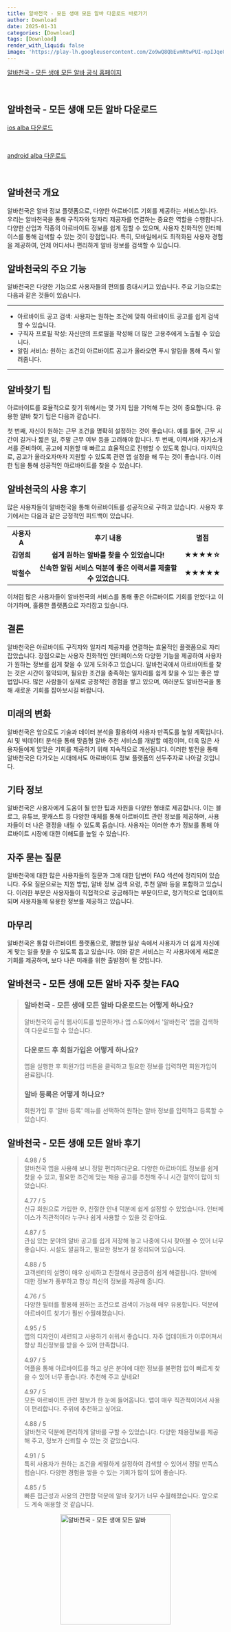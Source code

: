 ```yaml
---
title: 알바천국 - 모든 생애 모든 알바 다운로드 바로가기
author: Download
date: 2025-01-31
categories: [Download]
tags: [Download]
render_with_liquid: false
image: 'https://play-lh.googleusercontent.com/Zo9wQ8QbEvmRtwPUI-npIJqeQgFMEj8W5b2yjg2FRn3IvoZ1HaFi0ryN4uM06subXw=s256-rw'
---
```

<p><a class='click-button' title='알바천국 - 모든 생애 모든 알바' href='https://www.alba.co.kr/' rel='nofollow'>알바천국 - 모든 생애 모든 알바 공식 홈페이지</a></p><br>
<h2 id='알바천국 - 모든 생애 모든 알바_다운로드'>알바천국 - 모든 생애 모든 알바 다운로드</h2>
<p><a class="click-button ios" title="alba 다운로드" href="https://apps.apple.com/kr/app/%EC%95%8C%EB%B0%94%EC%B2%9C%EA%B5%AD-%EB%AA%A8%EB%93%A0-%EC%83%9D%EC%95%A0-%EB%AA%A8%EB%93%A0-%EC%95%8C%EB%B0%94/id996325726" rel="nofollow">ios alba 다운로드</a></p><br>
<p><a class="click-button android" title="alba 다운로드" href="https://play.google.comhttps://play.google.com/store/apps/details?id=kr.co.alba.webappalba.m" rel="nofollow">android alba 다운로드</a></p><br>


<h2 id='알바천국 개요'>알바천국 개요</h2>

<p>알바천국은 알바 정보 플랫폼으로, 다양한 아르바이트 기회를 제공하는 서비스입니다. 우리는 알바천국을 통해 구직자와 일자리 제공자를 연결하는 중요한 역할을 수행합니다. 다양한 산업과 직종의 아르바이트 정보를 쉽게 접할 수 있으며, 사용자 친화적인 인터페이스를 통해 검색할 수 있는 것이 장점입니다. 특히, 모바일에서도 최적화된 사용자 경험을 제공하여, 언제 어디서나 편리하게 알바 정보를 검색할 수 있습니다.</p>

<h2 id='알바천국의 주요 기능'>알바천국의 주요 기능</h2>

<p>알바천국은 다양한 기능으로 사용자들의 편의를 증대시키고 있습니다. 주요 기능으로는 다음과 같은 것들이 있습니다.</p>

<hr />

<ul>
    <li>아르바이트 공고 검색: 사용자는 원하는 조건에 맞춰 아르바이트 공고를 쉽게 검색할 수 있습니다.</li>
    <li>구직자 프로필 작성: 자신만의 프로필을 작성해 더 많은 고용주에게 노출될 수 있습니다.</li>
    <li>알림 서비스: 원하는 조건의 아르바이트 공고가 올라오면 푸시 알림을 통해 즉시 알려줍니다.</li>
</ul>

<hr />

<h2 id='알바찾기 팁'>알바찾기 팁</h2>

<p>아르바이트를 효율적으로 찾기 위해서는 몇 가지 팁을 기억해 두는 것이 중요합니다. 유용한 알바 찾기 팁은 다음과 같습니다.</p>

<p> 첫 번째, 자신이 원하는 근무 조건을 명확히 설정하는 것이 좋습니다. 예를 들어, 근무 시간이 길거나 짧은 일, 주말 근무 여부 등을 고려해야 합니다. 두 번째, 이력서와 자기소개서를 준비하여, 공고에 지원할 때 빠르고 효율적으로 진행할 수 있도록 합니다. 마지막으로, 공고가 올라오자마자 지원할 수 있도록 관련 앱 설정을 해 두는 것이 좋습니다. 이러한 팁을 통해 성공적인 아르바이트를 찾을 수 있습니다.</p>

<h2 id='알바천국의 사용 후기'>알바천국의 사용 후기</h2>

<p>많은 사용자들이 알바천국을 통해 아르바이트를 성공적으로 구하고 있습니다. 사용자 후기에서는 다음과 같은 긍정적인 피드백이 있습니다.</p>

<table>
    <tr>
        <td style="text-align: center; height: 17px;"><b>사용자 A</b></td>
        <td style="text-align: center; height: 17px;"><b>후기 내용</b></td>
        <td style="text-align: center; height: 17px;"><b>별점</b></td>
    </tr>
    <tr>
        <td style="text-align: center; height: 17px;"><b>김영희</b></td>
        <td style="text-align: center; height: 17px;"><b>쉽게 원하는 알바를 찾을 수 있었습니다!</b></td>
        <td style="text-align: center; height: 17px;"><b>★★★★☆</b></td>
    </tr>
    <tr>
        <td style="text-align: center; height: 17px;"><b>박철수</b></td>
        <td style="text-align: center; height: 17px;"><b>신속한 알림 서비스 덕분에 좋은 이력서를 제출할 수 있었습니다.</b></td>
        <td style="text-align: center; height: 17px;"><b>★★★★★</b></td>
    </tr>
</table>

<p>이처럼 많은 사용자들이 알바천국의 서비스를 통해 좋은 아르바이트 기회를 얻었다고 이야기하며, 훌륭한 플랫폼으로 자리잡고 있습니다.</p>

<h2 id='결론'>결론</h2>

<p>알바천국은 아르바이트 구직자와 일자리 제공자를 연결하는 효율적인 플랫폼으로 자리 잡았습니다. 장점으로는 사용자 친화적인 인터페이스와 다양한 기능을 제공하여 사용자가 원하는 정보를 쉽게 찾을 수 있게 도와주고 있습니다. 알바천국에서 아르바이트를 찾는 것은 시간이 절약되며, 필요한 조건을 충족하는 일자리를 쉽게 찾을 수 있는 좋은 방법입니다. 많은 사람들이 실제로 긍정적인 경험을 쌓고 있으며, 여러분도 알바천국을 통해 새로운 기회를 잡아보시길 바랍니다.</p>

<h2 id='미래의 변화'>미래의 변화</h2>

<p>알바천국은 앞으로도 기술과 데이터 분석을 활용하여 사용자 만족도를 높일 계획입니다. AI 및 빅데이터 분석을 통해 맞춤형 알바 추천 서비스를 개발할 예정이며, 더욱 많은 사용자들에게 알맞은 기회를 제공하기 위해 지속적으로 개선됩니다. 이러한 발전을 통해 알바천국은 다가오는 시대에서도 아르바이트 정보 플랫폼의 선두주자로 나아갈 것입니다.</p>

<h2 id='기타 정보'>기타 정보</h2>

<p>알바천국은 사용자에게 도움이 될 만한 팁과 자원을 다양한 형태로 제공합니다. 이는 블로그, 유튜브, 팟캐스트 등 다양한 매체를 통해 아르바이트 관련 정보를 제공하며, 사용자들이 더 나은 결정을 내릴 수 있도록 돕습니다. 사용자는 이러한 추가 정보를 통해 아르바이트 시장에 대한 이해도를 높일 수 있습니다.</p>

<h2 id='자주 묻는 질문'>자주 묻는 질문</h2>

<p>알바천국에 대한 많은 사용자들의 질문과 그에 대한 답변이 FAQ 섹션에 정리되어 있습니다. 주요 질문으로는 지원 방법, 알바 정보 검색 요령, 추천 알바 등을 포함하고 있습니다. 이러한 부분은 사용자들이 직접적으로 궁금해하는 부분이므로, 정기적으로 업데이트되며 사용자들께 유용한 정보를 제공하고 있습니다. </p>

<h2 id='마무리'>마무리</h2>

<p>알바천국은 통합 아르바이트 플랫폼으로, 평범한 일상 속에서 사용자가 더 쉽게 자신에게 맞는 일을 찾을 수 있도록 돕고 있습니다. 이와 같은 서비스는 각 사용자에게 새로운 기회를 제공하며, 보다 나은 미래를 위한 출발점이 될 것입니다.</p>


<h2 id='알바천국 - 모든 생애 모든 알바_자주_찾는_FAQ'>알바천국 - 모든 생애 모든 알바 자주 찾는 FAQ</h2>
<div itemscope="" itemtype="https://schema.org/FAQPage"> <blockquote> <div itemscope="" itemprop="mainEntity" itemtype="https://schema.org/Question"> <h3 itemprop="name">알바천국 - 모든 생애 모든 알바 다운로드는 어떻게 하나요?</h3> <div itemscope="" itemprop="acceptedAnswer" itemtype="https://schema.org/Answer"> <span itemprop="text"> <p>알바천국의 공식 웹사이트를 방문하거나 앱 스토어에서 '알바천국' 앱을 검색하여 다운로드할 수 있습니다.</p> </span> </div> </div> <div itemscope="" itemprop="mainEntity" itemtype="https://schema.org/Question"> <h3 itemprop="name">다운로드 후 회원가입은 어떻게 하나요?</h3> <div itemscope="" itemprop="acceptedAnswer" itemtype="https://schema.org/Answer"> <span itemprop="text"> <p>앱을 실행한 후 회원가입 버튼을 클릭하고 필요한 정보를 입력하면 회원가입이 완료됩니다.</p> </span> </div> </div> <div itemscope="" itemprop="mainEntity" itemtype="https://schema.org/Question"> <h3 itemprop="name">알바 등록은 어떻게 하나요?</h3> <div itemscope="" itemprop="acceptedAnswer" itemtype="https://schema.org/Answer"> <span itemprop="text"> <p>회원가입 후 '알바 등록' 메뉴를 선택하여 원하는 알바 정보를 입력하고 등록할 수 있습니다.</p> </span> </div> </div> </blockquote> </div>
<h2 id='알바천국 - 모든 생애 모든 알바_후기'>알바천국 - 모든 생애 모든 알바 후기</h2>
<div itemscope itemtype="https://schema.org/Product">
  <blockquote>
  <div itemprop="review" itemscope itemtype="https://schema.org/Review">
      <div itemprop="reviewRating" itemscope itemtype="https://schema.org/Rating"> <span itemprop="ratingValue">4.98</span> / <span itemprop="bestRating">5</span> </div>
      <span itemprop="reviewBody">알바천국 앱을 사용해 보니 정말 편리하더군요. 다양한 아르바이트 정보를 쉽게 찾을 수 있고, 필요한 조건에 맞는 채용 공고를 추천해 주니 시간 절약이 많이 되었습니다.</span>
  </div>
  <br>
  <div itemprop="review" itemscope itemtype="https://schema.org/Review">
      <div itemprop="reviewRating" itemscope itemtype="https://schema.org/Rating"> <span itemprop="ratingValue">4.77</span> / <span itemprop="bestRating">5</span> </div>
      <span itemprop="reviewBody">신규 회원으로 가입한 후, 친절한 안내 덕분에 쉽게 설정할 수 있었습니다. 인터페이스가 직관적이라 누구나 쉽게 사용할 수 있을 것 같아요.</span>
  </div>
  <br>
  <div itemprop="review" itemscope itemtype="https://schema.org/Review">
      <div itemprop="reviewRating" itemscope itemtype="https://schema.org/Rating"> <span itemprop="ratingValue">4.87</span> / <span itemprop="bestRating">5</span> </div>
      <span itemprop="reviewBody">관심 있는 분야의 알바 공고를 쉽게 저장해 놓고 나중에 다시 찾아볼 수 있어 너무 좋습니다. 시설도 깔끔하고, 필요한 정보가 잘 정리되어 있습니다.</span>
  </div>
  <br>
  <div itemprop="review" itemscope itemtype="https://schema.org/Review">
      <div itemprop="reviewRating" itemscope itemtype="https://schema.org/Rating"> <span itemprop="ratingValue">4.88</span> / <span itemprop="bestRating">5</span> </div>
      <span itemprop="reviewBody">고객센터의 설명이 매우 상세하고 친절해서 궁금증이 쉽게 해결됩니다. 알바에 대한 정보가 풍부하고 항상 최신의 정보를 제공해 줍니다.</span>
  </div>
  <br>
  <div itemprop="review" itemscope itemtype="https://schema.org/Review">
      <div itemprop="reviewRating" itemscope itemtype="https://schema.org/Rating"> <span itemprop="ratingValue">4.76</span> / <span itemprop="bestRating">5</span> </div>
      <span itemprop="reviewBody">다양한 필터를 활용해 원하는 조건으로 검색이 가능해 매우 유용합니다. 덕분에 아르바이트 찾기가 훨씬 수월해졌습니다.</span>
  </div>
  <br>
  <div itemprop="review" itemscope itemtype="https://schema.org/Review">
      <div itemprop="reviewRating" itemscope itemtype="schema.org/Rating"> <span itemprop="ratingValue">4.95</span> / <span itemprop="bestRating">5</span> </div>
      <span itemprop="reviewBody">앱의 디자인이 세련되고 사용하기 쉬워서 좋습니다. 자주 업데이트가 이루어져서 항상 최신정보를 받을 수 있어 만족합니다.</span>
  </div>
  <br>
  <div itemprop="review" itemscope itemtype="https://schema.org/Review">
      <div itemprop="reviewRating" itemscope itemtype="https://schema.org/Rating"> <span itemprop="ratingValue">4.97</span> / <span itemprop="bestRating">5</span> </div>
      <span itemprop="reviewBody">어플을 통해 아르바이트를 하고 싶은 분야에 대한 정보를 불편함 없이 빠르게 찾을 수 있어 너무 좋습니다. 추천해 주고 싶네요!</span>
  </div>
  <br>
  <div itemprop="review" itemscope itemtype="https://schema.org/Review">
      <div itemprop="reviewRating" itemscope itemtype="https://schema.org/Rating"> <span itemprop="ratingValue">4.97</span> / <span itemprop="bestRating">5</span> </div>
      <span itemprop="reviewBody">모든 아르바이트 관련 정보가 한 눈에 들어옵니다. 앱이 매우 직관적이어서 사용이 편리합니다. 주위에 추천하고 싶어요.</span>
  </div>
  <br>
  <div itemprop="review" itemscope itemtype="https://schema.org/Review">
      <div itemprop="reviewRating" itemscope itemtype="https://schema.org/Rating"> <span itemprop="ratingValue">4.88</span> / <span itemprop="bestRating">5</span> </div>
      <span itemprop="reviewBody">알바천국 덕분에 편리하게 알바를 구할 수 있었습니다. 다양한 채용정보를 제공해 주고, 정보가 신뢰할 수 있는 것 같았습니다.</span>
  </div>
  <br>
  <div itemprop="review" itemscope itemtype="https://schema.org/Review">
      <div itemprop="reviewRating" itemscope itemtype="https://schema.org/Rating"> <span itemprop="ratingValue">4.91</span> / <span itemprop="bestRating">5</span> </div>
      <span itemprop="reviewBody">특히 사용자가 원하는 조건을 세밀하게 설정하여 검색할 수 있어서 정말 만족스럽습니다. 다양한 경험을 쌓을 수 있는 기회가 많이 있어 좋습니다.</span>
  </div>
  <br>
  <div itemprop="review" itemscope itemtype="https://schema.org/Review">
      <div itemprop="reviewRating" itemscope itemtype="https://schema.org/Rating"> <span itemprop="ratingValue">4.85</span> / <span itemprop="bestRating">5</span> </div>
      <span itemprop="reviewBody">빠른 접근성과 사용의 간편함 덕분에 알바 찾기가 너무 수월해졌습니다. 앞으로도 계속 애용할 것 같습니다.</span>
  </div>
  </blockquote>
</div>
<figure class="image" style="display: flex; justify-content: center; align-items: center; margin: 0;"><img src="https://play-lh.googleusercontent.com/Zo9wQ8QbEvmRtwPUI-npIJqeQgFMEj8W5b2yjg2FRn3IvoZ1HaFi0ryN4uM06subXw=s256-rw" alt="알바천국 - 모든 생애 모든 알바" width="256" height="256" style="max-width: 100%; height: auto;"></figure>